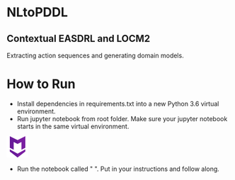 # NLtoPDDL
## Contextual EASDRL and LOCM2
Extracting action sequences and generating domain models.

# How to Run
- Install dependencies in requirements.txt into a new Python 3.6 virtual environment.
- Run jupyter notebook from root folder. Make sure your jupyter notebook starts in the same virtual environment.

![alt text](https://github.com/adam-p/markdown-here/raw/master/src/common/images/icon48.png "Logo Title Text 1")

- Run the notebook called " ". Put in your instructions and follow along.

